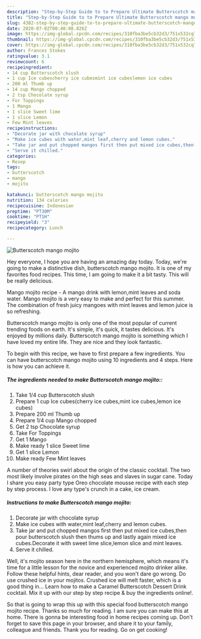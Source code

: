 ```yaml
---
description: "Step-by-Step Guide to to Prepare Ultimate Butterscotch mango mojito"
title: "Step-by-Step Guide to to Prepare Ultimate Butterscotch mango mojito"
slug: 4382-step-by-step-guide-to-to-prepare-ultimate-butterscotch-mango-mojito
date: 2020-07-02T00:48:08.826Z
image: https://img-global.cpcdn.com/recipes/310fba3be5cb32d3/751x532cq70/butterscotch-mango-mojito-recipe-main-photo.jpg
thumbnail: https://img-global.cpcdn.com/recipes/310fba3be5cb32d3/751x532cq70/butterscotch-mango-mojito-recipe-main-photo.jpg
cover: https://img-global.cpcdn.com/recipes/310fba3be5cb32d3/751x532cq70/butterscotch-mango-mojito-recipe-main-photo.jpg
author: Frances Stokes
ratingvalue: 3.1
reviewcount: 6
recipeingredient:
- 14 cup Butterscotch slush
- 1 cup Ice cubescherry ice cubesmint ice cubeslemon ice cubes
- 200 ml Thumb up
- 14 cup Mango chopped
- 2 tsp Chocolate syrup
- For Toppings
- 1 Mango
- 1 slice Sweet lime
- 1 slice Lemon
- Few Mint leaves
recipeinstructions:
- "Decorate jar with chocolate syrup"
- "Make ice cubes with water,mint leaf,cherry and lemon cubes."
- "Take jar and put chopped mangos first then put mixed ice cubes,then pour butterscotch slush then thums up and lastly again mixed ice cubes.Decorate it with sweet lime slice,lemon slice and mint leaves."
- "Serve it chilled."
categories:
- Resep
tags:
- butterscotch
- mango
- mojito

katakunci: butterscotch mango mojito
nutrition: 134 calories
recipecuisine: Indonesian
preptime: "PT30M"
cooktime: "PT1H"
recipeyield: "3"
recipecategory: Lunch

---
```



![Butterscotch mango mojito](https://img-global.cpcdn.com/recipes/310fba3be5cb32d3/751x532cq70/butterscotch-mango-mojito-recipe-main-photo.jpg)

Hey everyone, I hope you are having an amazing day today. Today, we're going to make a distinctive dish, butterscotch mango mojito. It is one of my favorites food recipes. This time, I am going to make it a bit tasty. This will be really delicious.

Mango mojito recipe - A mango drink with lemon,mint leaves and soda water. Mango mojito is a very easy to make and perfect for this summer. The combination of fresh juicy mangoes with mint leaves and lemon juice is so refreshing.

Butterscotch mango mojito is only one of the most popular of current trending foods on earth. It's simple, it's quick, it tastes delicious. It's enjoyed by millions daily. Butterscotch mango mojito is something which I have loved my entire life. They are nice and they look fantastic.


To begin with this recipe, we have to first prepare a few ingredients. You can have butterscotch mango mojito using 10 ingredients and 4 steps. Here is how you can achieve it.

##### The ingredients needed to make Butterscotch mango mojito::

1. Take 1/4 cup Butterscotch slush
1. Prepare 1 cup Ice cubes(cherry ice cubes,mint ice cubes,lemon ice cubes)
1. Prepare 200 ml Thumb up
1. Prepare 1/4 cup Mango chopped
1. Get 2 tsp Chocolate syrup
1. Take For Toppings
1. Get 1 Mango
1. Make ready 1 slice Sweet lime
1. Get 1 slice Lemon
1. Make ready Few Mint leaves


A number of theories swirl about the origin of the classic cocktail. The two most likely involve pirates on the high seas and slaves in sugar cane. Today I share you easy party type Oreo chocolate mousse recipe with each step by step process. I love any type&#39;s crunch in a cake, ice cream. 

##### Instructions to make Butterscotch mango mojito:

1. Decorate jar with chocolate syrup
1. Make ice cubes with water,mint leaf,cherry and lemon cubes.
1. Take jar and put chopped mangos first then put mixed ice cubes,then pour butterscotch slush then thums up and lastly again mixed ice cubes.Decorate it with sweet lime slice,lemon slice and mint leaves.
1. Serve it chilled.


Well, it&#39;s mojito season here in the northern hemisphere, which means it&#39;s time for a little lesson for the novice and experienced mojito drinker alike. Follow these helpful hints, dear reader, and you won&#39;t dare go wrong. Do use crushed ice in your mojitos. Crushed ice will melt faster, which is a good thing in… Learn how to make a Caramel Butterscotch Dessert Drink cocktail. Mix it up with our step by step recipe &amp; buy the ingredients online!. 

So that is going to wrap this up with this special food butterscotch mango mojito recipe. Thanks so much for reading. I am sure you can make this at home. There is gonna be interesting food in home recipes coming up. Don't forget to save this page in your browser, and share it to your family, colleague and friends. Thank you for reading. Go on get cooking!
